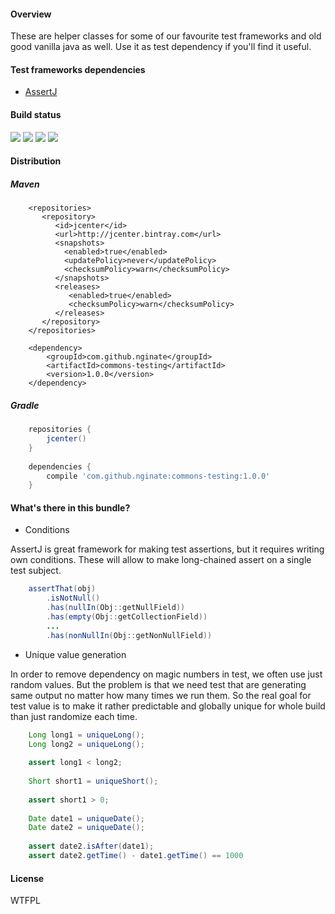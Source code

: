 #### Overview

These are helper classes for some of our favourite test frameworks and
old good vanilla java as well. Use it as test dependency if you'll find 
it useful.

#### Test frameworks dependencies

* [AssertJ](https://github.com/joel-costigliola/assertj-core)

#### Build status

[![][travis img]][travis] [![][jcenterbadge img]][jcenterbadge] [![][codecovbadge img]][codecovbadge] [![][dependencies img]][dependencies]

#### Distribution

##### Maven
```maven
    <repositories>
       <repository>
          <id>jcenter</id>
          <url>http://jcenter.bintray.com</url>
          <snapshots>
            <enabled>true</enabled>
            <updatePolicy>never</updatePolicy>
            <checksumPolicy>warn</checksumPolicy>
          </snapshots>
          <releases>
             <enabled>true</enabled>
             <checksumPolicy>warn</checksumPolicy>
          </releases>
       </repository>
    </repositories>
    
    <dependency>
        <groupId>com.github.nginate</groupId>
        <artifactId>commons-testing</artifactId>
        <version>1.0.0</version>
    </dependency>
```

##### Gradle
```gradle
    repositories {
        jcenter()
    }
    
    dependencies {
        compile 'com.github.nginate:commons-testing:1.0.0'
    }
```

#### What's there in this bundle?

* Conditions

AssertJ is great framework for making test assertions, but it requires
writing own conditions. These will allow to make long-chained assert
on a single test subject.

```java
    assertThat(obj)
        .isNotNull()
        .has(nullIn(Obj::getNullField))
        .has(empty(Obj::getCollectionField))
        ...
        .has(nonNullIn(Obj::getNonNullField))
```

* Unique value generation

In order to remove dependency on magic numbers in test, we often use 
just random values. But the problem is that we need test that are 
generating same output no matter how many times we run them. So the real 
goal for test value is to make it rather predictable and globally unique 
for whole build than just randomize each time.

```java
    Long long1 = uniqueLong();
    Long long2 = uniqueLong();
    
    assert long1 < long2;
    
    Short short1 = uniqueShort();
    
    assert short1 > 0;
    
    Date date1 = uniqueDate();
    Date date2 = uniqueDate();
    
    assert date2.isAfter(date1);
    assert date2.getTime() - date1.getTime() == 1000
```

#### License

<a href="http://www.wtfpl.net/"><img
       src="http://www.wtfpl.net/wp-content/uploads/2012/12/wtfpl-badge-4.png"
       width="80" height="15" alt="WTFPL" /></a>
       
[travis]:https://travis-ci.org/nginate/commons-testing
[travis img]:https://travis-ci.org/nginate/commons-testing.svg?branch=master

[jcenterbadge]:https://bintray.com/nginate/maven/commons-testing/_latestVersion
[jcenterbadge img]:https://api.bintray.com/packages/nginate/maven/commons-testing/images/download.svg

[codecovbadge]:https://codecov.io/gh/nginate/commons-testing
[codecovbadge img]:https://codecov.io/gh/nginate/commons-testing/branch/master/graph/badge.svg

[dependencies]:https://www.versioneye.com/user/projects/57372032a0ca35004baf950b
[dependencies img]:https://www.versioneye.com/user/projects/57372032a0ca35004baf950b/badge.svg?style=flat